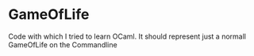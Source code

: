# GameOfLife
Code with which I tried to learn OCaml. It should represent just a normall GameOfLife on the Commandline
